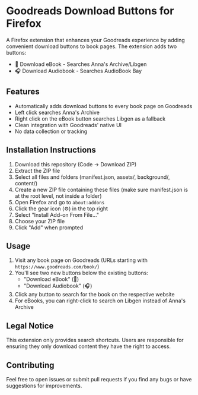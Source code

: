 # Goodreads Download Buttons for Firefox

A Firefox extension that enhances your Goodreads experience by adding convenient download buttons to book pages. The extension adds two buttons:
- 📖 Download eBook - Searches Anna's Archive/Libgen
- 🎧 Download Audiobook - Searches AudioBook Bay

## Features

- Automatically adds download buttons to every book page on Goodreads
- Left click searches Anna's Archive
- Right click on the eBook button searches Libgen as a fallback
- Clean integration with Goodreads' native UI
- No data collection or tracking

## Installation Instructions

1. Download this repository (Code → Download ZIP)
2. Extract the ZIP file
3. Select all files and folders (manifest.json, assets/, background/, content/)
4. Create a new ZIP file containing these files (make sure manifest.json is at the root level, not inside a folder)
5. Open Firefox and go to `about:addons`
6. Click the gear icon (⚙️) in the top right
7. Select "Install Add-on From File..."
8. Choose your ZIP file
9. Click "Add" when prompted

## Usage

1. Visit any book page on Goodreads (URLs starting with `https://www.goodreads.com/book/`)
2. You'll see two new buttons below the existing buttons:
   - "Download eBook" (📖)
   - "Download Audiobook" (🎧)
3. Click any button to search for the book on the respective website
4. For eBooks, you can right-click to search on Libgen instead of Anna's Archive

## Legal Notice

This extension only provides search shortcuts. Users are responsible for ensuring they only download content they have the right to access.

## Contributing

Feel free to open issues or submit pull requests if you find any bugs or have suggestions for improvements. 
